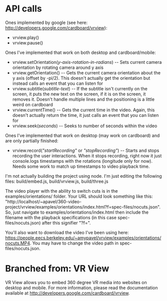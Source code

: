 API calls
=======

Ones implemented by google (see here: <http://developers.google.com/cardboard/vrview>): 
* vrview.play()
* vrview.pause()

Ones I've implemented that work on both desktop and cardboard/mobile: 
* vrview.setOrientation(_y-axis-rotation-in-radians_) -- Sets current camera orientation by rotating camera around y axis 
* vrview.getOrientation() -- Gets the current camera orientation about the y axis (offset by -pi/2). This doesn't actually get the orientation but instead calls an event that you can listen for
* vrview.subtitle(_subtitle-text_) -- If the subtitle isn't currently on the screen, it puts the new text on the screen, if it is on the screen, it removes it. Doesn't handle multiple lines and the positioning is a little weird on cardboard
* vrview.currentTime() -- Gets the current time in the video. Again, this doesn't actually return the time, it just calls an event that you can listen for
* vrview.seek(_seconds_) -- Seeks to number of seconds within the video

Ones I've implemented that work on desktop (may work on cardboard) and are only partially finished:
* vrview.record(_"startRecording"_ or _"stopRecording"_) -- Starts and stops recording the user interactions. When it stops recording, right now it just console.logs timestamps with the rotations (longitude only for now). Needs some work to match up timestamps to video playback time.

I'm not actually building the project using node. I'm just editing the following files: build/embed.js, build/vrview.js, build/three.js

The video player with the ability to switch cuts is in the examples/orientations/ folder. Your URL should look something like this: "http://localhost/~apavel/360-video-project/vrview/examples/orientations/index.html?f=spec-files/nocuts.json". So, just navigate to examples/orientations/index.html then include the filename with the playback specifications (in this case spec-files/nocuts.json) after this signifier "?f=".  

You'll also want to download the video I've been using here: https://people.eecs.berkeley.edu/~amypavel/vrview/examples/orientations/nocuts.MP4. You may have to change the video path in spec-files/nocuts.json.

Branched from: VR View
=======

VR View allows you to embed 360 degree VR media into websites on desktop and
mobile. For more information, please read the documentation available at
<http://developers.google.com/cardboard/vrview>.
